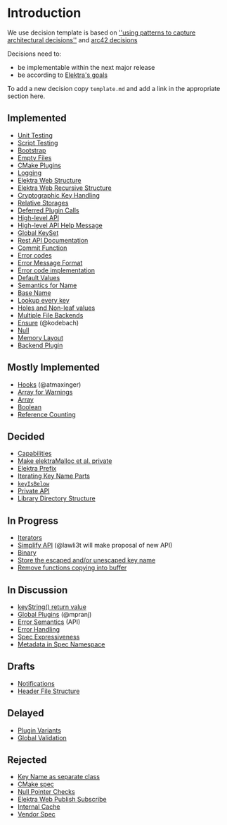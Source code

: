 # Introduction

We use decision template is based on
[''using patterns to capture architectural decisions''](https://dl.acm.org/doi/10.1109/MS.2007.124)
and [arc42 decisions](http://docs.arc42.org/section-9/)

Decisions need to:

- be implementable within the next major release
- be according to [Elektra's goals](/doc/GOALS.md)

To add a new decision copy `template.md` and add a link in the appropriate
section here.

## Implemented

- [Unit Testing](unit_testing.md)
- [Script Testing](script_testing.md)
- [Bootstrap](bootstrap.md)
- [Empty Files](empty_files.md)
- [CMake Plugins](cmake_plugins.md)
- [Logging](logging.md)
- [Elektra Web Structure](elektra_web.md)
- [Elektra Web Recursive Structure](elektra_web_recursive.md)
- [Cryptographic Key Handling](cryptograhic_key_handling.md)
- [Relative Storages](relative.md)
- [Deferred Plugin Calls](deferred_plugin_calls.md)
- [High-level API](high_level_api.md)
- [High-level API Help Message](highlevel_help_message.md)
- [Global KeySet](global_keyset.md)
- [Rest API Documentation](rest_api_documentation.md)
- [Commit Function](commit_function.md)
- [Error codes](error_codes.md)
- [Error Message Format](error_message_format.md)
- [Error code implementation](error_code_implementation.md)
- [Default Values](default_values.md)
- [Semantics for Name](semantics_name.md)
- [Base Name](base_name.md)
- [Lookup every key](lookup_every_key.md)
- [Holes and Non-leaf values](holes.md)
- [Multiple File Backends](multiple_file_backends.md)
- [Ensure](ensure.md) (@kodebach)
- [Null](null.md)
- [Memory Layout](memory_layout.md)
- [Backend Plugin](backend_plugin.md)

## Mostly Implemented

- [Hooks](hooks.md) (@atmaxinger)
- [Array for Warnings](warning_array.md)
- [Array](array.md)
- [Boolean](boolean.md)
- [Reference Counting](reference_counting.md)

## Decided

- [Capabilities](capabilities.md)
- [Make elektraMalloc et al. private](elektra_malloc.md)
- [Elektra Prefix](elektra_prefix.md)
- [Iterating Key Name Parts](iterating_name_parts.md)
- [`keyIsBelow`](key_below.md)
- [Private API](private_api.md)
- [Library Directory Structure](library_directory_structure.md)

## In Progress

- [Iterators](iterators.md)
- [Simplify API](simplify_api.md) (@lawli3t will make proposal of new API)
- [Binary](binary.md)
- [Store the escaped and/or unescaped key name](store_name.md)
- [Remove functions copying into buffer](functions_with_buffers.md)

## In Discussion

- [keyString() return value](key_string_return_value.md)
- [Global Plugins](global_plugins.md) (@mpranj)
- [Error Semantics](error_semantics.md) (API)
- [Error Handling](error_handling.md)
- [Spec Expressiveness](spec_expressiveness.md)
- [Metadata in Spec Namespace](spec_metadata.md)

## Drafts

- [Notifications](notifications.md)
- [Header File Structure](header_file_structure.md)

## Delayed

- [Plugin Variants](plugin_variants.md)
- [Global Validation](global_validation.md)

## Rejected

- [Key Name as separate class](separate_key_name.md)
- [CMake spec](cmake_spec.md)
- [Null Pointer Checks](null_pointer_checks.md)
- [Elektra Web Publish Subscribe](elektra_web_pubsub.md)
- [Internal Cache](internal_cache.md)
- [Vendor Spec](vendor_spec.md)
